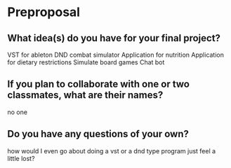 # Preproposal

## What idea(s) do you have for your final project?

VST for ableton
DND combat simulator
Application for nutrition
Application for dietary restrictions
Simulate board games
Chat bot

## If you plan to collaborate with one or two classmates, what are their names?

no one

## Do you have any questions of your own?

how would I even go about doing a vst or a dnd type program just feel a little lost?
